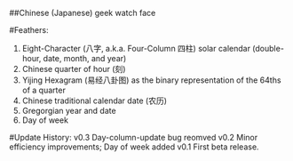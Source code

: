 ##Chinese (Japanese) geek watch face

#Feathers:
1. Eight-Character (八字, a.k.a. Four-Column 四柱) solar calendar (double-hour, date, month, and year)
2. Chinese quarter of hour (刻)
3. Yijing Hexagram (易经八卦图) as the binary representation of the 64ths of a quarter
4. Chinese traditional calendar date (农历)
5. Gregorgian year and date
6. Day of week

#Update History:
v0.3
Day-column-update bug reomved
v0.2
Minor efficiency improvements; Day of week added
v0.1
First beta release.
